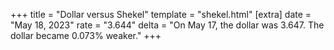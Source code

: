+++
title = "Dollar versus Shekel"
template = "shekel.html"
[extra]
date = "May 18, 2023"
rate = "3.644"
delta = "On May 17, the dollar was 3.647. The dollar became 0.073% weaker."
+++
